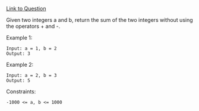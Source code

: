 [Link to Question](https://leetcode.com/explore/interview/card/top-interview-questions-medium/114/others/822/)




Given two integers a and b, return the sum of the two integers without using the operators + and -.

 

Example 1:
```
Input: a = 1, b = 2
Output: 3
```
Example 2:
```
Input: a = 2, b = 3
Output: 5
 ```

Constraints:
```
-1000 <= a, b <= 1000
```